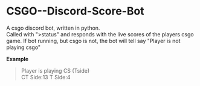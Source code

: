 # CSGO--Discord-Score-Bot

A csgo discord bot, written in python.  
Called with ">status" and responds with the live scores of the players csgo game.
If bot running, but csgo is not, the bot will tell say "Player is not playing csgo"

**Example** 
> Player is playing CS (Tside) \
> CT Side:13            T Side:4

